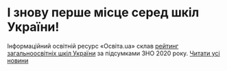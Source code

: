 
# І знову перше місце серед шкіл України!
Інформаційний освітній ресурс «Освіта.ua» склав [рейтинг загальноосвітніх шкіл України](https://osvita.ua/school/rating/76202/) за підсумками ЗНО 2020 року.
[Читати усі новини](/news)
       